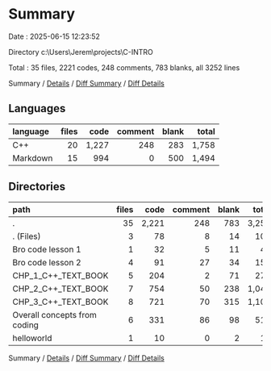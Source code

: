# Summary

Date : 2025-06-15 12:23:52

Directory c:\\Users\\Jerem\\projects\\C-INTRO

Total : 35 files,  2221 codes, 248 comments, 783 blanks, all 3252 lines

Summary / [Details](details.md) / [Diff Summary](diff.md) / [Diff Details](diff-details.md)

## Languages
| language | files | code | comment | blank | total |
| :--- | ---: | ---: | ---: | ---: | ---: |
| C++ | 20 | 1,227 | 248 | 283 | 1,758 |
| Markdown | 15 | 994 | 0 | 500 | 1,494 |

## Directories
| path | files | code | comment | blank | total |
| :--- | ---: | ---: | ---: | ---: | ---: |
| . | 35 | 2,221 | 248 | 783 | 3,252 |
| . (Files) | 3 | 78 | 8 | 14 | 100 |
| Bro code lesson 1 | 1 | 32 | 5 | 11 | 48 |
| Bro code lesson 2 | 4 | 91 | 27 | 34 | 152 |
| CHP_1_C++_TEXT_BOOK | 5 | 204 | 2 | 71 | 277 |
| CHP_2_C++_TEXT_BOOK | 7 | 754 | 50 | 238 | 1,042 |
| CHP_3_C++_TEXT_BOOK | 8 | 721 | 70 | 315 | 1,106 |
| Overall concepts from coding | 6 | 331 | 86 | 98 | 515 |
| helloworld | 1 | 10 | 0 | 2 | 12 |

Summary / [Details](details.md) / [Diff Summary](diff.md) / [Diff Details](diff-details.md)
